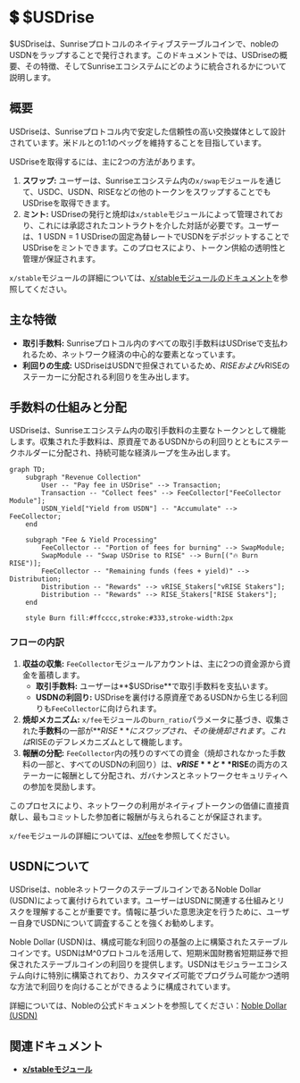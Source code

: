 # 💲 $USDrise

$USDriseは、Sunriseプロトコルのネイティブステーブルコインで、nobleのUSDNをラップすることで発行されます。このドキュメントでは、USDriseの概要、その特徴、そしてSunriseエコシステムにどのように統合されるかについて説明します。

## 概要

USDriseは、Sunriseプロトコル内で安定した信頼性の高い交換媒体として設計されています。米ドルとの1:1のペッグを維持することを目指しています。

USDriseを取得するには、主に2つの方法があります。

1. **スワップ:** ユーザーは、Sunriseエコシステム内の`x/swap`モジュールを通じて、USDC、USDN、RISEなどの他のトークンをスワップすることでもUSDriseを取得できます。
2. **ミント:** USDriseの発行と焼却は`x/stable`モジュールによって管理されており、これには承認されたコントラクトを介した対話が必要です。ユーザーは、1 USDN = 1 USDriseの固定為替レートでUSDNをデポジットすることでUSDriseをミントできます。このプロセスにより、トークン供給の透明性と管理が保証されます。

`x/stable`モジュールの詳細については、[x/stableモジュールのドキュメント](sunrise/stable.md)を参照してください。

## 主な特徴

* **取引手数料:** Sunriseプロトコル内のすべての取引手数料はUSDriseで支払われるため、ネットワーク経済の中心的な要素となっています。
* **利回りの生成:** USDriseはUSDNで担保されているため、$RISEおよび$vRISEのステーカーに分配される利回りを生み出します。

## 手数料の仕組みと分配

USDriseは、Sunriseエコシステム内の取引手数料の主要なトークンとして機能します。収集された手数料は、原資産であるUSDNからの利回りとともにステークホルダーに分配され、持続可能な経済ループを生み出します。

```mermaid
graph TD;
    subgraph "Revenue Collection"
        User -- "Pay fee in USDrise" --> Transaction;
        Transaction -- "Collect fees" --> FeeCollector["FeeCollector Module"];
        USDN_Yield["Yield from USDN"] -- "Accumulate" --> FeeCollector;
    end

    subgraph "Fee & Yield Processing"
        FeeCollector -- "Portion of fees for burning" --> SwapModule;
        SwapModule -- "Swap USDrise to RISE" --> Burn[("🔥 Burn RISE")];
        FeeCollector -- "Remaining funds (fees + yield)" --> Distribution;
        Distribution -- "Rewards" --> vRISE_Stakers["vRISE Stakers"];
        Distribution -- "Rewards" --> RISE_Stakers["RISE Stakers"];
    end

    style Burn fill:#ffcccc,stroke:#333,stroke-width:2px
```

### フローの内訳

1. **収益の収集:** `FeeCollector`モジュールアカウントは、主に2つの資金源から資金を蓄積します。
   * **取引手数料:** ユーザーは**$USDrise**で取引手数料を支払います。
   * **USDNの利回り:** USDriseを裏付ける原資産であるUSDNから生じる利回りも`FeeCollector`に向けられます。
2. **焼却メカニズム:** `x/fee`モジュールの`burn_ratio`パラメータに基づき、収集された**手数料**の一部が**$RISE**にスワップされ、その後焼却されます。これは$RISEのデフレメカニズムとして機能します。
3. **報酬の分配:** `FeeCollector`内の残りのすべての資金（焼却されなかった手数料の一部と、すべてのUSDNの利回り）は、**$vRISE**と**$RISE**の両方のステーカーに報酬として分配され、ガバナンスとネットワークセキュリティへの参加を奨励します。

このプロセスにより、ネットワークの利用がネイティブトークンの価値に直接貢献し、最もコミットした参加者に報酬が与えられることが保証されます。

`x/fee`モジュールの詳細については、[x/fee](sunrise/fee.md)を参照してください。

## USDNについて

USDriseは、nobleネットワークのステーブルコインであるNoble Dollar (USDN)によって裏付けられています。ユーザーはUSDNに関連する仕組みとリスクを理解することが重要です。情報に基づいた意思決定を行うために、ユーザー自身でUSDNについて調査することを強くお勧めします。

Noble Dollar (USDN)は、構成可能な利回りの基盤の上に構築されたステーブルコインです。USDNはM^0プロトコルを活用して、短期米国財務省短期証券で担保されたステーブルコインの利回りを提供します。USDNはモジュラーエコシステム向けに特別に構築されており、カスタマイズ可能でプログラム可能かつ透明な方法で利回りを向けることができるように構成されています。

詳細については、Nobleの公式ドキュメントを参照してください：[Noble Dollar (USDN)](https://www.noble.xyz/usdn)

## 関連ドキュメント

* [**x/stableモジュール**](sunrise/stable.md)
